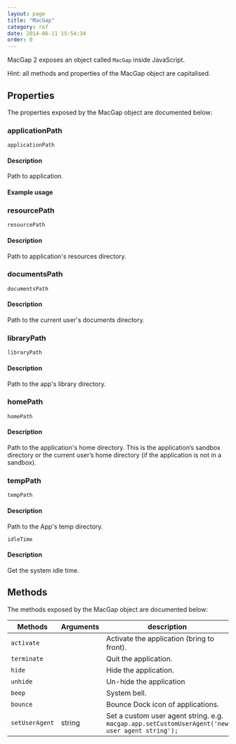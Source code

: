 ```yaml
---
layout: page
title: "MacGap"
category: ref
date: 2014-06-11 15:54:34
order: 0
---
```


MacGap 2 exposes an object called `MacGap` inside JavaScript. 

Hint: all methods and properties of the MacGap object are capitalised.

## Properties
The properties exposed by the MacGap object are documented below:


### applicationPath

`applicationPath`

#### Description

Path to application.

#### Example usage


### resourcePath

`resourcePath`

#### Description
Path to application's resources directory.


### documentsPath

`documentsPath`

#### Description
Path to the current user's documents directory.


### libraryPath

`libraryPath`

#### Description
Path to the app's library directory.


### homePath

`homePath`

#### Description
Path to the application's home directory. This is the application’s sandbox directory or the current user’s home directory (if the application is not in a sandbox).


### tempPath

`tempPath`

#### Description
Path to the App's temp directory.

`idleTime`

#### Description
Get the system idle time.


## Methods
The methods exposed by the MacGap object are documented below:

Methods  | Arguments | description
-------- | --------- | ------------
`activate`     |     | Activate the application (bring to front).
`terminate`    |     | Quit the application.
`hide`         |     | Hide the application.
`unhide`       |     | Un-hide the application
`beep`         |     | System bell.
`bounce`       |     | Bounce Dock icon of applications.
`setUserAgent` | string | Set a custom user agent string. e.g. ```macgap.app.setCustomUserAgent('new user agent string');```
